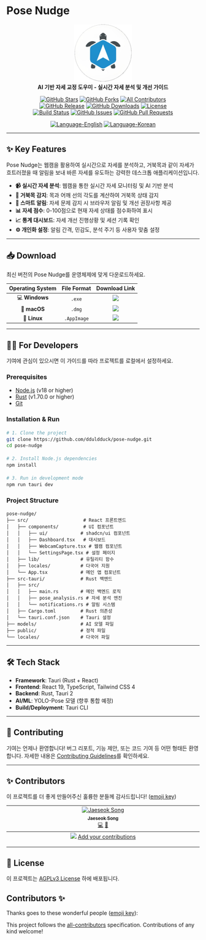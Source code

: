 # Pose Nudge
<p align="center">
  <!-- 프로젝트 로고를 여기에 추가할 수 있습니다. -->
  <img src="public/logo.png" alt="Pose Nudge Logo" width="150">
  <br>
  <strong>AI 기반 자세 교정 도우미 - 실시간 자세 분석 및 개선 가이드</strong>
</p>

<p align="center">
  <!-- 소셜 및 커뮤니티 배지 -->
  <a href="https://github.com/dduldduck/pose-nudge/stargazers"><img alt="GitHub Stars" src="https://img.shields.io/github/stars/dduldduck/pose-nudge?style=for-the-badge&logo=github&color=gold"></a>
  <a href="https://github.com/dduldduck/pose-nudge/network/members"><img alt="GitHub Forks" src="https://img.shields.io/github/forks/dduldduck/pose-nudge?style=for-the-badge&logo=github&color=blueviolet"></a>
  <a href="https://github.com/dduldduck/pose-nudge/graphs/contributors"><img alt="All Contributors" src="https://img.shields.io/github/all-contributors/dduldduck/pose-nudge?style=for-the-badge&color=orange"></a>
  <br>
  <!-- 상태 및 릴리즈 배지 -->
  <a href="https://github.com/dduldduck/pose-nudge/releases"><img alt="GitHub Release" src="https://img.shields.io/github/v/release/dduldduck/pose-nudge?style=for-the-badge&color=brightgreen"></a>
  <a href="https://github.com/dduldduck/pose-nudge/releases"><img alt="GitHub Downloads" src="https://img.shields.io/github/downloads/dduldduck/pose-nudge/total?style=for-the-badge&logo=github&color=success"></a>
  <a href="LICENSE"><img alt="License" src="https://img.shields.io/github/license/dduldduck/pose-nudge?style=for-the-badge&color=informational"></a>
  <br>
  <!-- 개발 활동 배지 -->
  <a href="https://github.com/dduldduck/pose-nudge/actions/workflows/release.yml"><img alt="Build Status" src="https://img.shields.io/github/actions/workflow/status/dduldduck/pose-nudge/release.yml?branch=main&style=for-the-badge&logo=githubactions"></a>
  <a href="https://github.com/dduldduck/pose-nudge/issues"><img alt="GitHub Issues" src="https://img.shields.io/github/issues/dduldduck/pose-nudge?style=for-the-badge&logo=github&color=red"></a>
  <a href="https://github.com/dduldduck/pose-nudge/pulls"><img alt="GitHub Pull Requests" src="https://img.shields.io/github/issues-pr/dduldduck/pose-nudge?style=for-the-badge&logo=github&color=yellow"></a>
</p>

<p align="center">
  <a href="./README.md"><img alt="Language-English" src="https://img.shields.io/badge/Language-English-blue?style=for-the-badge"></a>
  <a href="./README.ko.md"><img alt="Language-Korean" src="https://img.shields.io/badge/언어-한국어-blue?style=for-the-badge"></a>
</p>

---

## ✨ Key Features

Pose Nudge는 웹캠을 활용하여 실시간으로 자세를 분석하고, 거북목과 같이 자세가 흐트러졌을 때 알림을 보내 바른 자세를 유도하는 강력한 데스크톱 애플리케이션입니다.

*   **📹 실시간 자세 분석**: 웹캠을 통한 실시간 자세 모니터링 및 AI 기반 분석
*   **🦴 거북목 감지**: 목과 어깨 선의 각도를 계산하여 거북목 상태 감지
*   **🔔 스마트 알림**: 자세 문제 감지 시 브라우저 알림 및 개선 권장사항 제공
*   **📊 자세 점수**: 0-100점으로 현재 자세 상태를 점수화하여 표시
*   **📈 통계 대시보드**: 자세 개선 진행상황 및 세션 기록 확인
*   **⚙️ 개인화 설정**: 알림 간격, 민감도, 분석 주기 등 사용자 맞춤 설정

---

## 📥 Download

최신 버전의 Pose Nudge를 운영체제에 맞게 다운로드하세요.

| Operating System | File Format | Download Link |
| :---: | :---: | :---: |
| 💻 **Windows** | `.exe` | <a href="https://github.com/dduldduck/pose-nudge/releases/latest"><img src="https://img.shields.io/badge/Latest_Release-Download-brightgreen?style=flat-square" /></a> |
| 🍏 **macOS** | `.dmg` | <a href="https://github.com/dduldduck/pose-nudge/releases/latest"><img src="https://img.shields.io/badge/Latest_Release-Download-brightgreen?style=flat-square" /></a> |
| 🐧 **Linux** | `.AppImage` | <a href="https://github.com/dduldduck/pose-nudge/releases/latest"><img src="https://img.shields.io/badge/Latest_Release-Download-brightgreen?style=flat-square" /></a> |

---

## 👨‍💻 For Developers

기여에 관심이 있으시면 이 가이드를 따라 프로젝트를 로컬에서 설정하세요.

### Prerequisites

- [Node.js](https://nodejs.org/) (v18 or higher)
- [Rust](https://www.rust-lang.org/) (v1.70.0 or higher)
- [Git](https://git-scm.com/)

### Installation & Run

```bash
# 1. Clone the project
git clone https://github.com/dduldduck/pose-nudge.git
cd pose-nudge

# 2. Install Node.js dependencies
npm install

# 3. Run in development mode
npm run tauri dev
```

### Project Structure
```
pose-nudge/
├── src/                    # React 프론트엔드
│   ├── components/         # UI 컴포넌트
│   │   ├── ui/            # shadcn/ui 컴포넌트
│   │   ├── Dashboard.tsx   # 대시보드
│   │   ├── WebcamCapture.tsx # 웹캠 컴포넌트
│   │   └── SettingsPage.tsx # 설정 페이지
│   ├── lib/               # 유틸리티 함수
│   ├── locales/           # 다국어 지원
│   └── App.tsx            # 메인 앱 컴포넌트
├── src-tauri/             # Rust 백엔드
│   ├── src/
│   │   ├── main.rs        # 메인 백엔드 로직
│   │   ├── pose_analysis.rs # 자세 분석 엔진
│   │   └── notifications.rs # 알림 시스템
│   ├── Cargo.toml         # Rust 의존성
│   └── tauri.conf.json    # Tauri 설정
├── models/                # AI 모델 파일
├── public/                # 정적 파일
└── locales/               # 다국어 파일
```

---

## 🛠️ Tech Stack

-   **Framework**: Tauri (Rust + React)
-   **Frontend**: React 19, TypeScript, Tailwind CSS 4
-   **Backend**: Rust, Tauri 2
-   **AI/ML**: YOLO-Pose 모델 (향후 통합 예정)
-   **Build/Deployment**: Tauri CLI

---

## 🤝 Contributing

기여는 언제나 환영합니다! 버그 리포트, 기능 제안, 또는 코드 기여 등 어떤 형태든 환영합니다. 자세한 내용은 [Contributing Guidelines](CONTRIBUTING.md)를 확인하세요.

---

## ✨ Contributors

이 프로젝트를 더 좋게 만들어주신 훌륭한 분들께 감사드립니다! ([emoji key](https://allcontributors.org/docs/en/emoji-key))

<!-- ALL-CONTRIBUTORS-LIST:START - Do not remove or modify this section -->
<!-- prettier-ignore-start -->
<!-- markdownlint-disable -->
<table>
  <tbody>
    <tr>
      <td align="center" valign="top" width="14.28%"><a href="https://github.com/DDULDDUCK"><img src="https://avatars.githubusercontent.com/u/126528992?v=4?s=100" width="100px;" alt="Jaeseok Song"/><br /><sub><b>Jaeseok Song</b></sub></a><br /><a href="https://github.com/dduldduk/pose-nodge/commits?author=DDULDDUCK" title="Code">💻</a> <a href="#maintenance-DDULDDUCK" title="Maintenance">🚧</a></td>
    </tr>
  </tbody>
  <tfoot>
    <tr>
      <td align="center" size="13px" colspan="7">
        <img src="https://raw.githubusercontent.com/all-contributors/all-contributors-cli/1b8533af435da9854653492b1327a23a4dbd0a10/assets/logo-small.svg">
          <a href="https://all-contributors.js.org/docs/en/bot/usage">Add your contributions</a>
        </img>
      </td>
    </tr>
  </tfoot>
</table>

<!-- markdownlint-restore -->
<!-- prettier-ignore-end -->

<!-- ALL-CONTRIBUTORS-LIST:END -->

---

## 📜 License

이 프로젝트는 [AGPLv3 License](LICENSE) 하에 배포됩니다.

## Contributors ✨

Thanks goes to these wonderful people ([emoji key](https://allcontributors.org/docs/en/emoji-key)):

<!-- ALL-CONTRIBUTORS-LIST:START - Do not remove or modify this section -->
<!-- prettier-ignore-start -->
<!-- markdownlint-disable -->
<!-- markdownlint-restore -->
<!-- prettier-ignore-end -->
<!-- ALL-CONTRIBUTORS-LIST:END -->

This project follows the [all-contributors](https://github.com/all-contributors/all-contributors) specification. Contributions of any kind welcome!
